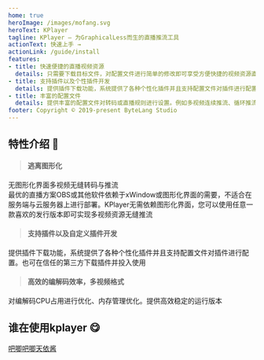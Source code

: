 ```yaml
---
home: true
heroImage: /images/mofang.svg
heroText: KPlayer
tagline: KPlayer – 为GraphicalLess而生的直播推流工具
actionText: 快速上手 →
actionLink: /guide/install
features:
- title: 快速便捷的直播视频资源
  details: 只需要下载目标文件，对配置文件进行简单的修改即可享受方便快捷的视频资源直播体验
- title: 支持插件以及个性插件开发
  details: 提供插件下载功能，系统提供了各种个性化插件并且支持配置文件对插件进行配置。也可在信任的第三方下载插件并投入使用
- title: 丰富的配置文件
  details: 提供丰富的配置文件对转码或直播规则进行设置。例如多视频连续推流、循环推流、多路输出等
footer: Copyright © 2019-present ByteLang Studio
---
```



## 特性介绍 :rocket:
> #### 逃离图形化

无图形化界面多视频无缝转码与推流  
最优的直播方案OBS或其他软件依赖于xWindow或图形化界面的需要，不适合在服务端与云服务器上进行部署。KPlayer无需依赖图形化界面，您可以使用任意一款喜欢的发行版本即可实现多视频资源无缝推流

> #### 支持插件以及自定义插件开发

提供插件下载功能，系统提供了各种个性化插件并且支持配置文件对插件进行配置。也可在信任的第三方下载插件并投入使用

> #### 高效的编解码效率，多视频格式

对编解码CPU占用进行优化、内存管理优化。提供高效稳定的运行版本


## 谁在使用kplayer :yum:
<link href="https://cdn.bootcdn.net/ajax/libs/twitter-bootstrap/5.0.0-alpha1/css/bootstrap-grid.min.css" rel="stylesheet">
<div class="row" style="padding-bottom: 1rem">
<div class="col-md-4">
<a target="_blank" href="https://live.bilibili.com/21292394">
吧唧吧唧天依酱</a>
</div>
</div>
